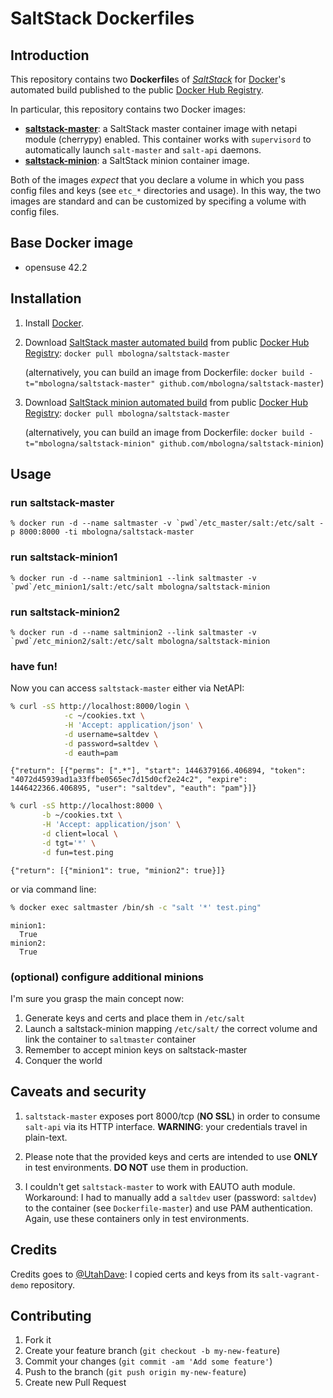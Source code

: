 # SaltStack Dockerfiles

## Introduction

This repository contains two **Dockerfile**s of [*SaltStack*](https://http://saltstack.com) for [Docker](https://www.docker.com/)'s automated build published to the public [Docker Hub Registry](https://registry.hub.docker.com/).

In particular, this repository contains two Docker images:

* [**saltstack-master**](https://registry.hub.docker.com/u/mbologna/saltstack-master): a SaltStack master container image with netapi module (cherrypy) enabled.
This container works with `supervisord` to automatically launch `salt-master` and `salt-api` daemons.  
* [**saltstack-minion**](https://registry.hub.docker.com/u/mbologna/saltstack-minion): a SaltStack minion container image.

Both of the images *expect* that you declare a volume in which you pass config files and keys (see `etc_*` directories and usage).
In this way, the two images are standard and can be customized by specifing a volume with config files.

## Base Docker image

* opensuse 42.2

## Installation

1. Install [Docker](https://www.docker.com/).

2. Download [SaltStack master automated build](https://registry.hub.docker.com/u/mbologna/saltstack-master) from public [Docker Hub Registry](https://registry.hub.docker.com/): `docker pull mbologna/saltstack-master`

   (alternatively, you can build an image from Dockerfile: `docker build -t="mbologna/saltstack-master" github.com/mbologna/saltstack-master`)

3. Download [SaltStack minion automated build](https://registry.hub.docker.com/u/mbologna/saltstack-minion) from public [Docker Hub Registry](https://registry.hub.docker.com/): `docker pull mbologna/saltstack-master`

   (alternatively, you can build an image from Dockerfile: `docker build -t="mbologna/saltstack-minion" github.com/mbologna/saltstack-minion`)

## Usage

### run saltstack-master

	% docker run -d --name saltmaster -v `pwd`/etc_master/salt:/etc/salt -p 8000:8000 -ti mbologna/saltstack-master

### run saltstack-minion1

	% docker run -d --name saltminion1 --link saltmaster -v `pwd`/etc_minion1/salt:/etc/salt mbologna/saltstack-minion

### run saltstack-minion2

	% docker run -d --name saltminion2 --link saltmaster -v `pwd`/etc_minion2/salt:/etc/salt mbologna/saltstack-minion

### have fun!

Now you can access `saltstack-master` either via NetAPI:

```bash
% curl -sS http://localhost:8000/login \
            -c ~/cookies.txt \
            -H 'Accept: application/json' \
            -d username=saltdev \
            -d password=saltdev \
            -d eauth=pam
```

```
{"return": [{"perms": [".*"], "start": 1446379166.406894, "token": "4072d45939ad1a33ffbe0565ec7d15d0cf2e24c2", "expire": 1446422366.406895, "user": "saltdev", "eauth": "pam"}]}
```

```bash
% curl -sS http://localhost:8000 \
       -b ~/cookies.txt \
       -H 'Accept: application/json' \
       -d client=local \
       -d tgt='*' \
       -d fun=test.ping
```

```
{"return": [{"minion1": true, "minion2": true}]}
```

or via command line:

```bash
% docker exec saltmaster /bin/sh -c "salt '*' test.ping"
```
```
minion1:
  True
minion2:
  True
```

### (optional) configure additional minions

I'm sure you grasp the main concept now:

1. Generate keys and certs and place them in `/etc/salt`
2. Launch a saltstack-minion mapping `/etc/salt/` the correct volume and link the container to `saltmaster` container
3. Remember to accept minion keys on saltstack-master
4. Conquer the world

## Caveats and security

1. `saltstack-master` exposes port 8000/tcp (**NO SSL**) in order to consume `salt-api` via its HTTP interface.
**WARNING**: your credentials travel in plain-text.

2. Please note that the provided keys and certs are intended to use **ONLY** in test environments. **DO NOT** use them in production.

3. I couldn't get `saltstack-master` to work with EAUTO auth module.
Workaround: I had to manually add a `saltdev` user (password: `saltdev`) to the container (see `Dockerfile-master`) and use PAM authentication. Again, use these containers only in test environments.

## Credits

Credits goes to [@UtahDave](https://github.com/UtahDave/salt-vagrant-demo/): I copied certs and keys from its `salt-vagrant-demo` repository.

## Contributing

1. Fork it
2. Create your feature branch (`git checkout -b my-new-feature`)
3. Commit your changes (`git commit -am 'Add some feature'`)
4. Push to the branch (`git push origin my-new-feature`)
5. Create new Pull Request
